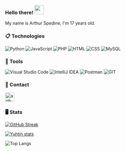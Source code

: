 ### Hello there! <img src="https://raw.githubusercontent.com/aemmadi/aemmadi/master/wave.gif" width="30px">

My name is Arthur Spedine, I'm 17 years old.

### 📋 Technologies
  ![Python](https://img.shields.io/badge/Python-000000?style=for-the-badge&logo=python)
  ![JavaScript](https://img.shields.io/badge/JavaScript-000000?style=for-the-badge&logo=javascript)
  ![PHP](https://img.shields.io/badge/php-000000?style=for-the-badge&logo=php)
  ![HTML](https://img.shields.io/badge/html-000000?style=for-the-badge&logo=html5)
  ![CSS](https://img.shields.io/badge/css-000000?style=for-the-badge&logo=css3&logoColor=blue)
  ![MySQL](https://img.shields.io/badge/MySQL-000000?style=for-the-badge&logo=mysql)

### 🚀 Tools
  ![Visual Studio Code](https://img.shields.io/badge/VSCode-000000?style=for-the-badge&logo=visual-studio-code&logoColor=blue)
  ![IntelliJ IDEA](https://img.shields.io/badge/IntelliJ-000000?style=for-the-badge&logo=intellij-idea)
  ![Postman](https://img.shields.io/badge/Postman-000000?style=for-the-badge&logo=postman)
  ![GIT](https://img.shields.io/badge/git-000000?style=for-the-badge&logo=git)
  
### 💬 Contact
<a href="https://linkedin.com/in/arthurspedine" target="blank"><img align="center" src="https://raw.githubusercontent.com/rahuldkjain/github-profile-readme-generator/master/src/images/icons/Social/linked-in-alt.svg" alt="arthur-spedine-8269732a6" height="30" width="30" /></a>

### 🖥️ Stats
  
  [![GitHub Streak](https://streak-stats.demolab.com?user=arthurspedine&theme=blueberry-duo&hide_border=true&date_format=j%20M%5B%20Y%5D)](https://git.io/streak-stats)
  
  [![Yuhtin stats](https://github-readme-stats.vercel.app/api?username=arthurspedine&layout=compact&theme=tokyonight&hide_title=true&show_icons=true&count_private=true)](https://github.com/arthurspedine/) 
  
  ![Top Langs](https://github-readme-stats-git-masterrstaa-rickstaa.vercel.app/api/top-langs/?username=arthurspedine&theme=tokyonight)
